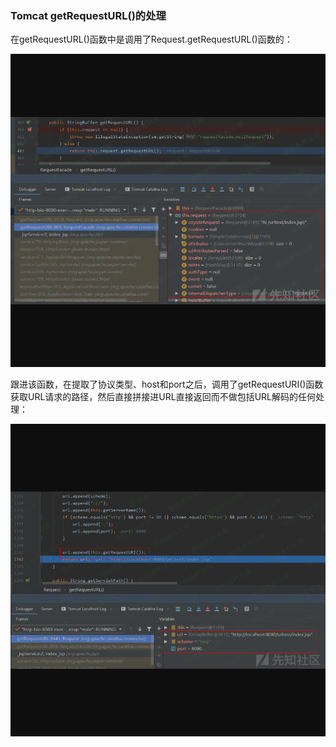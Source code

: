 ### Tomcat getRequestURL()的处理

在getRequestURL()函数中是调用了Request.getRequestURL()函数的：

![](./resource/TomcatgetRequestURL()的处理/media/rId21.png)

跟进该函数，在提取了协议类型、host和port之后，调用了getRequestURI()函数获取URL请求的路径，然后直接拼接进URL直接返回而不做包括URL解码的任何处理：

![](./resource/TomcatgetRequestURL()的处理/media/rId22.png)
